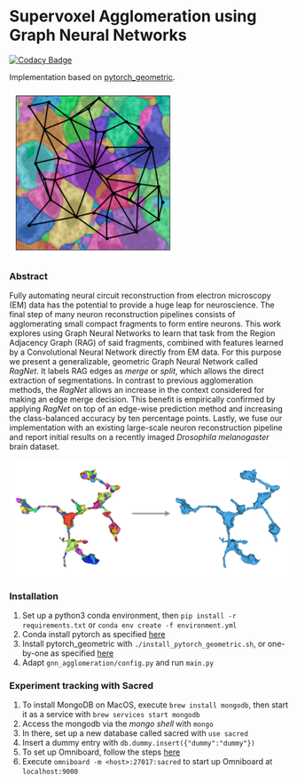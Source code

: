 # Supervoxel Agglomeration using Graph Neural Networks

[![Codacy Badge](https://api.codacy.com/project/badge/Grade/7a92c3102bdf4bb4ac5257a800754932)](https://app.codacy.com/app/benjamin9555/gnn_agglomeration?utm_source=github.com&utm_medium=referral&utm_content=benjamin9555/gnn_agglomeration&utm_campaign=Badge_Grade_Dashboard)

Implementation based on [pytorch_geometric](https://github.com/rusty1s/pytorch_geometric).

<img src='imgs/fragments_rag.png' width="300px"/>

### Abstract

Fully automating neural circuit reconstruction from electron microscopy (EM) data has the potential to provide a huge leap for neuroscience. The final step of many neuron reconstruction pipelines consists of agglomerating small compact fragments to form entire neurons. This work explores using Graph Neural Networks to learn that task from the Region Adjacency Graph (RAG) of said fragments, combined with features learned by a Convolutional Neural Network directly from EM data. For this purpose we present a generalizable, geometric Graph Neural Network called _RagNet_. It labels RAG edges as _merge_ or _split_, which allows the direct extraction of segmentations. In contrast to previous agglomeration methods, the _RagNet_ allows an increase in the context considered for making an edge merge decision. This benefit is empirically confirmed by applying _RagNet_ on top of an edge-wise prediction method and increasing the class-balanced accuracy by ten percentage points. Lastly, we fuse our implementation with an existing large-scale neuron reconstruction pipeline and report initial results on a recently imaged _Drosophila melanogaster_ brain dataset.

<img src='imgs/from_to.png'/>

### Installation
1. Set up a python3 conda environment, then `pip install -r requirements.txt` or `conda env create -f environment.yml`
1. Conda install pytorch as specified [here](https://pytorch.org/get-started/locally/)
1. Install pytorch_geometric with `./install_pytorch_geometric.sh`, or one-by-one as specified [here](https://github.com/rusty1s/pytorch_geometric)
1. Adapt `gnn_agglomeration/config.py` and run `main.py`

### Experiment tracking with Sacred
1. To install MongoDB on MacOS, execute `brew install mongodb`, then start it as a service with `brew services start mongodb`
1. Access the mongodb via the _mongo shell_ with `mongo`
1. In there, set up a new database called sacred with `use sacred`
1. Insert a dummy entry with `db.dummy.insert({"dummy":"dummy"})`
1. To set up Omniboard, follow the steps [here](https://vivekratnavel.github.io/omniboard/#/quick-start)
1. Execute `omniboard -m <host>:27017:sacred` to start up Omniboard at `localhost:9000`
